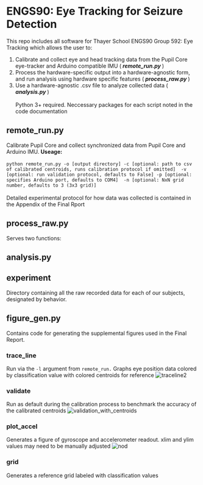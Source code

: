 # ENGS90: Eye Tracking for Seizure Detection
This repo includes all software for Thayer School ENGS90 Group 592: Eye Tracking which allows the user to:
1. Calibrate and collect eye and head tracking data from the Pupil Core eye-tracker and Arduino compatible IMU (<i><b> remote_run.py </b></i>) 
2. Process the hardware-specific output into a hardware-agnostic form, and run analysis using hardware specific features  (<i><b> process_raw.py </b></i>)
3. Use a hardware-agnostic .csv file to analyze collected data (<i><b> analysis.py </b></i>)
<br><br>
Python 3+ required. Neccessary packages for each script noted in the code documentation

## remote_run.py
Calibrate Pupil Core and collect synchronized data from Pupil Core and Arduino IMU. <b> Useage: </b> <br><br>
`python remote_run.py -o [output directory] -c [optional: path to csv of calibrated centroids, runs calibration protocol if omitted] 
    -v [optional: run validation protocol, defaults to False] -p [optional: specifies Arduino port, defaults to COM4] 
    -n [optional: NxN grid number, defaults to 3 (3x3 grid)]`
<br><br>
Detailed experimental protocol for how data was collected is contained in the Appendix of the Final Rport

## process_raw.py
Serves two functions: 

## analysis.py

## experiment
Directory containing all the raw recorded data for each of our subjects, designated by behavior. 

## figure_gen.py

Contains code for generating the supplemental figures used in the Final Report.

### trace_line
Run via the `-l` argument from `remote_run.` Graphs eye position data colored by classification value with colored centroids for reference 
![traceline2](https://user-images.githubusercontent.com/30049464/153648038-29b0546f-25a9-4e4f-9a48-a729e0f77643.png)

### validate
Run as default during the calibration process to benchmark the accuracy of the calibrated centroids
![validation_with_centroids](https://user-images.githubusercontent.com/30049464/153649514-4be26d07-f0f9-4c25-a032-ae4292796416.png)

### plot_accel
Generates a figure of gyroscope and accelerometer readout. xlim and ylim values may need to be manually adjusted
![nod](https://user-images.githubusercontent.com/30049464/153649782-432fd902-2a2f-4d7d-b438-914338c7b547.png)


### grid
Generates a reference grid labeled with classification values
